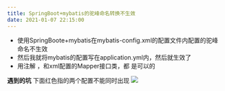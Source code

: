 ```yaml
---
title: SpringBoot+mybatis的驼峰命名转换不生效
date: 2021-01-07 22:15:00
---
```


* 使用SpringBoote+mybatis在mybatis-config.xml的配置文件内配置的驼峰命名不生效
* 然后我就将mybatis的配置写在application.yml内，然后就生效了
* 用注解 ，和xml配置的Mapper接口类，都 是可以的

**遇到的坑**
下面红色指的两个配置不能同时出现
![](https://img2020.cnblogs.com/blog/2146100/202101/2146100-20210107221015808-853940210.png)

